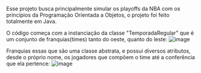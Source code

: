 Esse projeto busca principalmente simular os playoffs da NBA com os princípios da Programação Orientada a Objetos, o projeto foi feito totalmente em Java.

O código começa com a instanciação da classe "TemporadaRegular" que é um conjunto de franquias(times) tanto do oeste, quanto do leste:
![image](https://github.com/4lbanes/simula-nba/assets/128335002/ec661ca9-859a-41ba-8aef-6a82f25fb9ad)

Franquias essas que são uma classe abstrata, e possui diversos atributos, desde o próprio nome, os jogadores que compõem o time até a conferência que ela pertence:
![image](https://github.com/4lbanes/simula-nba/assets/128335002/e8b7881f-c3d6-4684-88ec-fcec54db1994)





